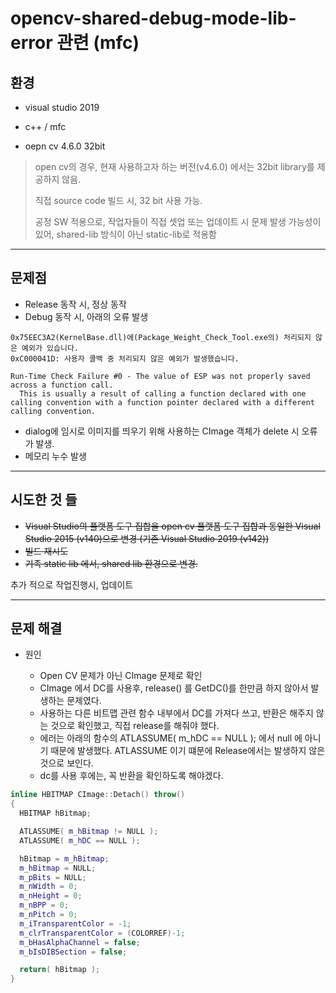 # opencv-shared-debug-mode-lib-error 관련 (mfc)
 ## 환경
 
- visual studio 2019

- c++ / mfc

- oepn cv 4.6.0 32bit

> open cv의 경우, 현재 사용하고자 하는 버전(v4.6.0) 에서는 32bit library를 제공하지 않음.
>
> 직접 source code 빌드 시, 32 bit 사용 가능.
>
> 공정 SW 적용으로, 작업자들이 직접 셋업 또는 업데이트 시 문제 발생 가능성이 있어, shared-lib 방식이 아닌 static-lib로 적용함

---

## 문제점
 - Release 동작 시, 정상 동작
 - Debug 동작 시, 아래의 오류 발생
  ```
0x75EEC3A2(KernelBase.dll)에(Package_Weight_Check_Tool.exe의) 처리되지 않은 예외가 있습니다.
 0xC000041D: 사용자 콜백 중 처리되지 않은 예외가 발생했습니다.
  ```
  ```
  Run-Time Check Failure #0 - The value of ESP was not properly saved across a function call.
    This is usually a result of calling a function declared with one calling convention with a function pointer declared with a different calling convention.
  ```
-  dialog에 임시로 이미지를 띄우기 위해 사용하는 CImage 객체가 delete 시 오류가 발생.
-  메모리 누수 발생

  ---

## 시도한 것 들
 - ~~Visual Studio의 플랫폼 도구 집합을 open cv 플랫폼 도구 집합과 동일한 Visual Studio 2015 (v140)으로 변경 (기존 Visual Studio 2019 (v142))~~
 - ~~빌드 재시도~~
 - ~~기족 static lib 에서, shared lib 환경으로 변경.~~
  
  추가 적으로 작업진행시, 업데이트

---

## 문제 해결 
 - 원인
  
    - Open CV 문제가 아닌 CImage 문제로 확인
    - CImage 에서 DC를 사용후, release() 를 GetDC()를 한만큼 하지 않아서 발생하는 문제였다.
    - 사용하는 다른 비트맵 관련 함수 내부에서 DC를 가져다 쓰고, 반환은 해주지 않는 것으로 확인했고, 직접 release를 해줘야 했다.
    - 에러는 아래의 함수의 	ATLASSUME( m_hDC == NULL ); 에서 null 에 아니기 때문에 발생했다. ATLASSUME 이기 떄문에 Release에서는 발생하지 않은 것으로 보인다.
    - dc를 사용 후에는, 꼭 반환을 확인하도록 해야겠다.
  ```c++
inline HBITMAP CImage::Detach() throw()
{
	HBITMAP hBitmap;

	ATLASSUME( m_hBitmap != NULL );
	ATLASSUME( m_hDC == NULL );

	hBitmap = m_hBitmap;
	m_hBitmap = NULL;
	m_pBits = NULL;
	m_nWidth = 0;
	m_nHeight = 0;
	m_nBPP = 0;
	m_nPitch = 0;
	m_iTransparentColor = -1;
	m_clrTransparentColor = (COLORREF)-1;
	m_bHasAlphaChannel = false;
	m_bIsDIBSection = false;

	return( hBitmap );
}
  ```